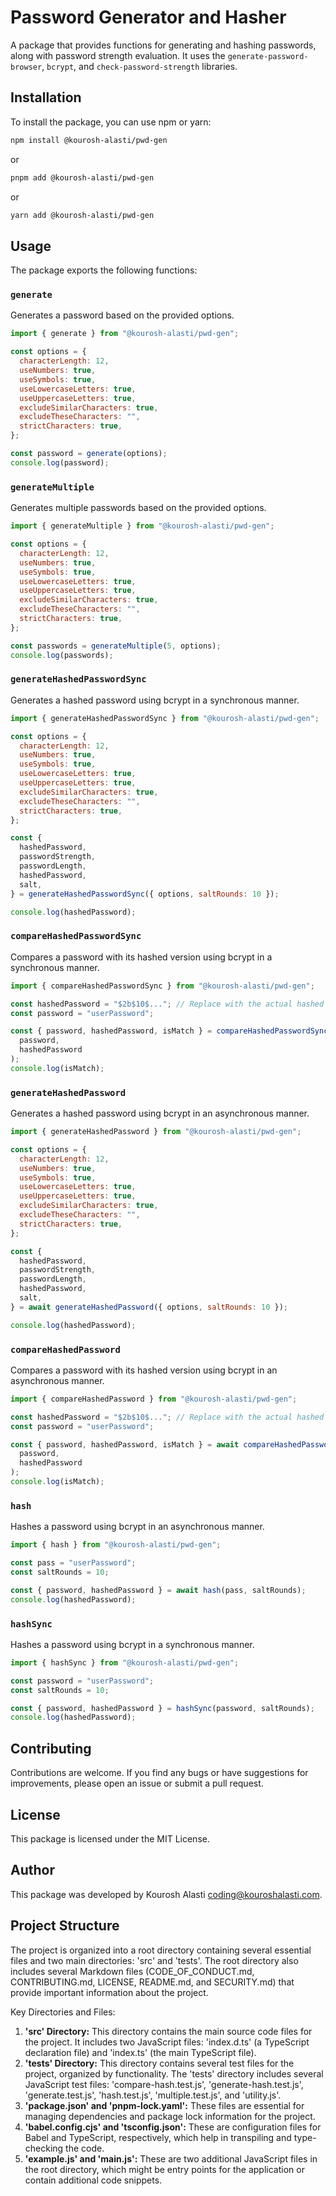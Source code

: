 # Password Generator and Hasher

A package that provides functions for generating and hashing passwords, along with password strength evaluation. It uses the `generate-password-browser`, `bcrypt`, and `check-password-strength` libraries.

## Installation

To install the package, you can use npm or yarn:

```bash
npm install @kourosh-alasti/pwd-gen
```

or

```bash
pnpm add @kourosh-alasti/pwd-gen
```

or

```bash
yarn add @kourosh-alasti/pwd-gen
```

## Usage

The package exports the following functions:

### `generate`

Generates a password based on the provided options.

```javascript
import { generate } from "@kourosh-alasti/pwd-gen";

const options = {
  characterLength: 12,
  useNumbers: true,
  useSymbols: true,
  useLowercaseLetters: true,
  useUppercaseLetters: true,
  excludeSimilarCharacters: true,
  excludeTheseCharacters: "",
  strictCharacters: true,
};

const password = generate(options);
console.log(password);
```

### `generateMultiple`

Generates multiple passwords based on the provided options.

```javascript
import { generateMultiple } from "@kourosh-alasti/pwd-gen";

const options = {
  characterLength: 12,
  useNumbers: true,
  useSymbols: true,
  useLowercaseLetters: true,
  useUppercaseLetters: true,
  excludeSimilarCharacters: true,
  excludeTheseCharacters: "",
  strictCharacters: true,
};

const passwords = generateMultiple(5, options);
console.log(passwords);
```

### `generateHashedPasswordSync`

Generates a hashed password using bcrypt in a synchronous manner.

```javascript
import { generateHashedPasswordSync } from "@kourosh-alasti/pwd-gen";

const options = {
  characterLength: 12,
  useNumbers: true,
  useSymbols: true,
  useLowercaseLetters: true,
  useUppercaseLetters: true,
  excludeSimilarCharacters: true,
  excludeTheseCharacters: "",
  strictCharacters: true,
};

const {
  hashedPassword,
  passwordStrength,
  passwordLength,
  hashedPassword,
  salt,
} = generateHashedPasswordSync({ options, saltRounds: 10 });

console.log(hashedPassword);
```

### `compareHashedPasswordSync`

Compares a password with its hashed version using bcrypt in a synchronous manner.

```javascript
import { compareHashedPasswordSync } from "@kourosh-alasti/pwd-gen";

const hashedPassword = "$2b$10$..."; // Replace with the actual hashed password
const password = "userPassword";

const { password, hashedPassword, isMatch } = compareHashedPasswordSync(
  password,
  hashedPassword
);
console.log(isMatch);
```

### `generateHashedPassword`

Generates a hashed password using bcrypt in an asynchronous manner.

```javascript
import { generateHashedPassword } from "@kourosh-alasti/pwd-gen";

const options = {
  characterLength: 12,
  useNumbers: true,
  useSymbols: true,
  useLowercaseLetters: true,
  useUppercaseLetters: true,
  excludeSimilarCharacters: true,
  excludeTheseCharacters: "",
  strictCharacters: true,
};

const {
  hashedPassword,
  passwordStrength,
  passwordLength,
  hashedPassword,
  salt,
} = await generateHashedPassword({ options, saltRounds: 10 });

console.log(hashedPassword);
```

### `compareHashedPassword`

Compares a password with its hashed version using bcrypt in an asynchronous manner.

```javascript
import { compareHashedPassword } from "@kourosh-alasti/pwd-gen";

const hashedPassword = "$2b$10$..."; // Replace with the actual hashed password
const password = "userPassword";

const { password, hashedPassword, isMatch } = await compareHashedPassword(
  password,
  hashedPassword
);
console.log(isMatch);
```

### `hash`

Hashes a password using bcrypt in an asynchronous manner.

```javascript
import { hash } from "@kourosh-alasti/pwd-gen";

const pass = "userPassword";
const saltRounds = 10;

const { password, hashedPassword } = await hash(pass, saltRounds);
console.log(hashedPassword);
```

### `hashSync`

Hashes a password using bcrypt in a synchronous manner.

```javascript
import { hashSync } from "@kourosh-alasti/pwd-gen";

const password = "userPassword";
const saltRounds = 10;

const { password, hashedPassword } = hashSync(password, saltRounds);
console.log(hashedPassword);
```

## Contributing

Contributions are welcome. If you find any bugs or have suggestions for improvements, please open an issue or submit a pull request.

## License

This package is licensed under the MIT License.

## Author

This package was developed by Kourosh Alasti <coding@kouroshalasti.com>.

## Project Structure

The project is organized into a root directory containing several essential files and two main directories: 'src' and 'tests'. The root directory also includes several Markdown files (CODE_OF_CONDUCT.md, CONTRIBUTING.md, LICENSE, README.md, and SECURITY.md) that provide important information about the project.

Key Directories and Files:

1. **'src' Directory:** This directory contains the main source code files for the project. It includes two JavaScript files: 'index.d.ts' (a TypeScript declaration file) and 'index.ts' (the main TypeScript file).
2. **'tests' Directory:** This directory contains several test files for the project, organized by functionality. The 'tests' directory includes several JavaScript test files: 'compare-hash.test.js', 'generate-hash.test.js', 'generate.test.js', 'hash.test.js', 'multiple.test.js', and 'utility.js'.
3. **'package.json' and 'pnpm-lock.yaml':** These files are essential for managing dependencies and package lock information for the project.
4. **'babel.config.cjs' and 'tsconfig.json':** These are configuration files for Babel and TypeScript, respectively, which help in transpiling and type-checking the code.
5. **'example.js' and 'main.js':** These are two additional JavaScript files in the root directory, which might be entry points for the application or contain additional code snippets.
